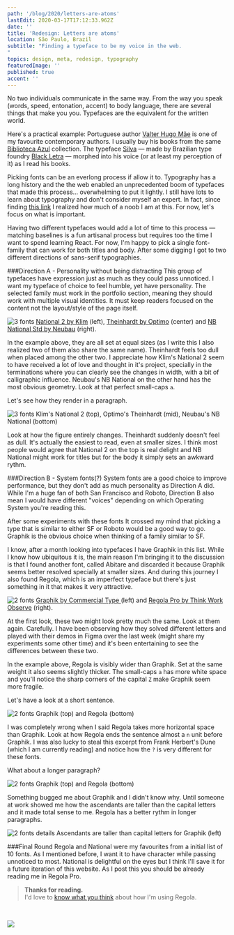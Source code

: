 ```yaml
---
path: '/blog/2020/letters-are-atoms'
lastEdit: 2020-03-17T17:12:33.962Z
date: ''
title: 'Redesign: Letters are atoms'
location: São Paulo, Brazil
subtitle: "Finding a typeface to be my voice in the web.
"
topics: design, meta, redesign, typography
featuredImage: ''
published: true
accent: ''
---
```


No two individuals communicate in the same way. From the way you speak (words, speed, entonation, accent) to body language, there are several things that make you you. Typefaces are the equivalent for the written world.

Here's a practical example: Portuguese author [Valter Hugo Mãe](https://en.wikipedia.org/wiki/Valter_hugo_m%C3%A3e) is one of my favourite contemporary authors. I usually buy his books from the same [Biblioteca Azul](http://globolivros.globo.com/autores/valter-hugo-mae) collection. The typeface [Silva](https://blackletra.com/fonts/silva_text/) — made by Brazilian type foundry [Black Letra](https://blackletra.com/) — morphed into his voice (or at least my perception of it) as I read his books.

Picking fonts can be an everlong process if allow it to. Typography has a long history and the the web enabled an unprecedented boom of typefaces that made this process... overwhelming to put it lightly. I still have lots to learn about typography and don't consider myself an expert. In fact, since finding [this link](https://practicaltypography.com/) I realized how much of a noob I am at this. For now, let's focus on what is important.

Having two different typefaces would add a lot of time to this process — matching baselines is a fun artisanal process but requires too the time I want to spend learning React. For now, I'm happy to pick a single font-family that can work for both titles and body. After some digging I got to two different directions of sans-serif typographies.

###Direction A - Personality without being distracting
This group of typefaces have expression just as much as they could pass unnoticed. I want my typeface of choice to feel humble, yet have personality. The selected family must work in the portfolio section, meaning they should work with multiple visual identities. It must keep readers focused on the content not the layout/style of the page itself.

![3 fonts](https://gdurl.com/oR7s)
[National 2 by Klim](https://klim.co.nz/retail-fonts/national/) (left), [Theinhardt by Optimo](https://www.optimo.ch/typefaces_Theinhardt.html) (center) and [NB National Std by Neubau](https://neubauberlin.com/project/neubau-national/) (right). 


In the example above, they are all set at equal sizes (as I write this I also realized two of them also share the same name). Theinhardt feels too dull when placed among the other two. I appreciate how Klim's National 2 seem to have received a lot of love and thought in it's project, specially in the terminations where you can clearly see the changes in width, with a bit of calligraphic influence. Neubau's NB National on the other hand has the most obvious geometry. Look at that perfect small-caps `a`.

Let's see how they render in a paragraph.

![3 fonts](https://gdurl.com/HYUB) 
Klim's National 2 (top), Optimo's Theinhardt (mid), Neubau's NB National (bottom)

Look at how the figure entirely changes. Theinhardt suddenly doesn't feel as dull. It's actually the easiest to read, even at smaller sizes. I think most people would agree that National 2 on the top is real delight and NB National might work for titles but for the body it simply sets an awkward rythm.


###Direction B - System fonts(?)
System fonts are a good choice to improve performance, but they don't add as much personality as Direction A did. While I'm a huge fan of both San Francisco and Roboto, Direction B also mean I would have different "voices" depending on which Operating System you're reading this.

After some experiments with these fonts It crossed my mind that picking a type that is similar to either SF or Roboto would be a good way to go. Graphik is the obvious choice when thinking of a family similar to SF.

I know, after a month looking into typefaces I have Graphik in this list. While I know how ubiquitous it is, the main reason I'm bringing it to the discussion is that I found another font, called Abitare and discarded it because Graphik seems better resolved specially at smaller sizes. And during this journey I also found Regola, which is an imperfect typeface but there's just something in it that makes it very attractive.

![2 fonts](https://gdurl.com/rLyQ) 
[Graphik by Commercial Type ](https://commercialtype.com/catalog/graphik) (left) and [Regola Pro by Think Work Observe](https://t-wo.it/font/regolapro/) (right).

At the first look, these two might look pretty much the same. Look at them again. Carefully. I have been observing how they solved different letters and played with their demos in Figma over the last week (might share my experiments some other time) and it's been entertaining to see the differences between these two.

In the example above, Regola is visibly wider than Graphik. Set at the same weight it also seems slightly thicker. The small-caps `a` has more white space and you'll notice the sharp corners of the capital `Z` make Graphik seem more fragile.

Let's have a look at a short sentence.

![2 fonts](https://gdurl.com/iQnKP)
Graphik (top) and Regola (bottom)

I was completely wrong when I said Regola takes more horizontal space than Graphik. Look at how Regola ends the sentence almost a `n` unit before Graphik. I was also lucky to steal this excerpt from Frank Herbert's Dune (which I am currently reading) and notice how the `?` is very different for these fonts.

What about a longer paragraph?

![2 fonts](https://gdurl.com/5tQZ) Graphik (top) and Regola (bottom)

Something bugged me about Graphik and I didn't know why. Until someone at work showed me how the ascendants are taller than the capital letters and it made total sense to me. Regola has a better rythm in longer paragraphs.

![2 fonts details](https://gdurl.com/z9MF) Ascendants are taller than capital letters for Graphik (left)

###Final Round
Regola and National were my favourites from a initial list of 10 fonts. As I mentioned before, I want it to have character while passing unnoticed to most. National is delightful on the eyes but I think I'll save it for a future iteration of this website. As I post this you should be already reading me in Regola Pro.

>**Thanks for reading.** <br>
I'd love to [know what you think](mailto:hey@lucasterra.com?subject=Thoughts%20on%20your%20typeface%20selection) about how I'm using Regola.

<br>

![](https://t-wo.it/wp-content/uploads/2018/01/RegolaPro-Gallery-2018-03-1.jpg)